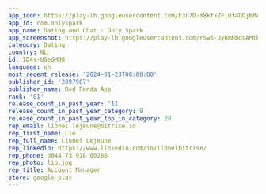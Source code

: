 ```yaml
---
app_icon: https://play-lh.googleusercontent.com/h3n7D-m8kfxZFldf4DOj6MAtrX_I_DDb1AcbCj6YLm264jHp_w9j8y-lmZ41-6rG8Jg
app_id: com.onlyspark
app_name: Dating and Chat - Only Spark
app_screenshot: https://play-lh.googleusercontent.com/rSw5-Uy6mNbdcAMtbeWduAo56WTsrXfLZV7tbeG1FTapmgaxMl37-6WI4YRmXxzkkHg
category: Dating
country: NL
id: ID4s-UGeGMB8
language: en
most_recent_release: '2024-01-23T00:00:00'
publisher_id: '2897907'
publisher_name: Red Panda App
rank: '81'
release_count_in_past_year: '11'
release_count_in_past_year_category: 9
release_count_in_past_year_top_in_category: 28
rep_email: lionel.lejeune@bitrise.io
rep_first_name: Lio
rep_full_name: Lionel Lejeune
rep_linkedin: https://www.linkedin.com/in/lionelbitrise/
rep_phone: 0044 73 918 00286
rep_photo: lio.jpg
rep_title: Account Manager
store: google_play
---
```

